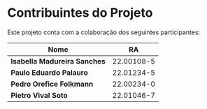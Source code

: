 # Contribuintes do Projeto

Este projeto conta com a colaboração dos seguintes participantes:

| Nome                         | RA                 |
|------------------------------|--------------------|
| **Isabella Madureira Sanches**| 22.00108-5        |
| **Paulo Eduardo Palauro**    | 22.01234-5         |
| **Pedro Orefice Folkmann**   | 22.00234-0         |
| **Pietro Vival Soto**        | 22.01046-7         |
